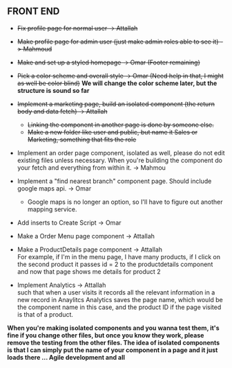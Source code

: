 ## FRONT END
* ~~Fix profile page for normal user -> Attallah~~
* ~~Make profile page for admin user (just make admin roles able to see it) -> Mahmoud~~
* ~~Make and set up a styled homepage -> Omar (Footer remaining)~~
* ~~Pick a color scheme and overall style -> Omar (Need help in that, I might as well be color blind)~~
**We will change the color scheme later, but the structure is sound so far**

* ~~Implement a marketing page, build an isolated component (the return body and data fetch) -> Attallah~~
  * ~~Linking the component in another page is done by someone else.~~
  * ~~Make a new folder like user and public, but name it Sales or Marketing, something that fits the role~~
* Implement an order page component, isolated as well, please do not edit existing files unless necessary. When you're building the component do your fetch and everything from within it. -> Mahmou
* Implement a "find nearest branch" component page. Should include google maps api. -> Omar
  * Google maps is no longer an option, so I'll have to figure out another mapping service.
* Add inserts to Create Script -> Omar
* Make a Order Menu page component -> Attallah
* Make a ProductDetails page component -> Attallah<br />
For example, if I'm in the menu page, I have many products, if I click on the second product it passes id = 2 to the productdetails component and now that page shows me details for product 2
* Implement Analytics -> Attallah<br /> such that when a user visits it records all the relevant information in a new record in Anaylitcs
Analytics saves the page name, which would be the component name in this case, and the product ID if the page visited is that of a product.

**When you're making isolated components and you wanna test them, it's fine if you change other files, but once you know they work, please remove the testing from the other files. The idea of isolated components is that I can simply put the name of your component in a page and it just loads there ... Agile development and all**


